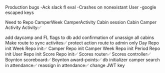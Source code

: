 Production bugs
-Ack slack fl eval
-Crashes on nonexistant User
-google escaped keys


Need to Repo
CamperWeek
CamperActivity
Cabin session
Cabin
Camper Activity
Activity✅


add daycamp and FL flags to db
add confirmation of unassign all cabins
Make route to sync activites✅
protect action route to admin only
Day Repo init
Week Repo init✅
Camper Repo init
Camper Week Repo init
Period Repo init
User Repo init
Score Repo init✅
Scores router✅
Scores controller✅
Boynton scoreboard✅
Boynton award-points✅
db initializer
camper search in attendance✅
reassign in attendance✅
change JWT key

